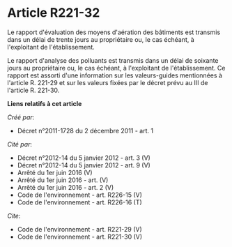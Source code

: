 # Article R221-32

Le rapport d'évaluation des moyens d'aération des bâtiments est transmis dans un délai de trente jours au propriétaire ou, le
cas échéant, à l'exploitant de l'établissement. 

Le rapport d'analyse des polluants est transmis dans un délai de soixante jours au propriétaire ou, le cas échéant, à
l'exploitant de l'établissement. Ce rapport est assorti d'une information sur les valeurs-guides mentionnées à l'article R.
221-29 et sur les valeurs fixées par le décret prévu au III de l'article R. 221-30.

**Liens relatifs à cet article**

_Créé par_:

  - Décret n°2011-1728 du 2 décembre 2011 - art. 1

_Cité par_:

  - Décret n°2012-14 du 5 janvier 2012 - art. 3 (V)
  - Décret n°2012-14 du 5 janvier 2012 - art. 9 (V)
  - Arrêté du 1er juin 2016 (V)
  - Arrêté du 1er juin 2016 - art. (V)
  - Arrêté du 1er juin 2016 - art. 2 (V)
  - Code de l'environnement - art. R226-15 (V)
  - Code de l'environnement - art. R226-16 (T)

_Cite_:

  - Code de l'environnement - art. R221-29 (V)
  - Code de l'environnement - art. R221-30 (V)
